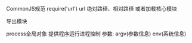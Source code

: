 CommonJS规范
require('url') url 绝对路径、相对路径  或者加载核心模块

导出模块

process全局对象 提供程序运行进程控制
参数:   argv(参数信息) env(系统信息)